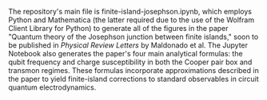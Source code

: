 The repository's main file is finite-island-josephson.ipynb, which employs Python and Mathematica (the latter required due to the use of the Wolfram Client Library for Python) to generate all of the figures in the paper "Quantum theory of the Josephson junction between finite islands," soon to be published in _Physical Review Letters_ by Maldonado et al. The Jupyter Notebook also generates the paper's four main analytical formulas: the qubit frequency and charge susceptibility in both the Cooper pair box and transmon regimes. These formulas incorporate approximations described in the paper to yield finite-island corrections to standard observables in circuit quantum electrodynamics.
